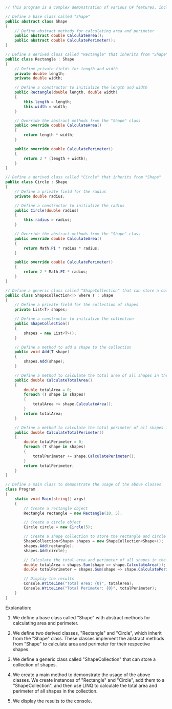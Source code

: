 ```c#
// This program is a complex demonstration of various C# features, including object-oriented programming, generics, and LINQ.

// Define a base class called "Shape"
public abstract class Shape
{
    // Define abstract methods for calculating area and perimeter
    public abstract double CalculateArea();
    public abstract double CalculatePerimeter();
}

// Define a derived class called "Rectangle" that inherits from "Shape"
public class Rectangle : Shape
{
    // Define private fields for length and width
    private double length;
    private double width;

    // Define a constructor to initialize the length and width
    public Rectangle(double length, double width)
    {
        this.length = length;
        this.width = width;
    }

    // Override the abstract methods from the "Shape" class
    public override double CalculateArea()
    {
        return length * width;
    }

    public override double CalculatePerimeter()
    {
        return 2 * (length + width);
    }
}

// Define a derived class called "Circle" that inherits from "Shape"
public class Circle : Shape
{
    // Define a private field for the radius
    private double radius;

    // Define a constructor to initialize the radius
    public Circle(double radius)
    {
        this.radius = radius;
    }

    // Override the abstract methods from the "Shape" class
    public override double CalculateArea()
    {
        return Math.PI * radius * radius;
    }

    public override double CalculatePerimeter()
    {
        return 2 * Math.PI * radius;
    }
}

// Define a generic class called "ShapeCollection" that can store a collection of shapes
public class ShapeCollection<T> where T : Shape
{
    // Define a private field for the collection of shapes
    private List<T> shapes;

    // Define a constructor to initialize the collection
    public ShapeCollection()
    {
        shapes = new List<T>();
    }

    // Define a method to add a shape to the collection
    public void Add(T shape)
    {
        shapes.Add(shape);
    }

    // Define a method to calculate the total area of all shapes in the collection
    public double CalculateTotalArea()
    {
        double totalArea = 0;
        foreach (T shape in shapes)
        {
            totalArea += shape.CalculateArea();
        }
        return totalArea;
    }

    // Define a method to calculate the total perimeter of all shapes in the collection
    public double CalculateTotalPerimeter()
    {
        double totalPerimeter = 0;
        foreach (T shape in shapes)
        {
            totalPerimeter += shape.CalculatePerimeter();
        }
        return totalPerimeter;
    }
}

// Define a main class to demonstrate the usage of the above classes
class Program
{
    static void Main(string[] args)
    {
        // Create a rectangle object
        Rectangle rectangle = new Rectangle(10, 5);

        // Create a circle object
        Circle circle = new Circle(5);

        // Create a shape collection to store the rectangle and circle objects
        ShapeCollection<Shape> shapes = new ShapeCollection<Shape>();
        shapes.Add(rectangle);
        shapes.Add(circle);

        // Calculate the total area and perimeter of all shapes in the collection using LINQ
        double totalArea = shapes.Sum(shape => shape.CalculateArea());
        double totalPerimeter = shapes.Sum(shape => shape.CalculatePerimeter());

        // Display the results
        Console.WriteLine("Total Area: {0}", totalArea);
        Console.WriteLine("Total Perimeter: {0}", totalPerimeter);
    }
}
```

Explanation:

1. We define a base class called "Shape" with abstract methods for calculating area and perimeter.

2. We define two derived classes, "Rectangle" and "Circle", which inherit from the "Shape" class. These classes implement the abstract methods from "Shape" to calculate area and perimeter for their respective shapes.

3. We define a generic class called "ShapeCollection" that can store a collection of shapes.

4. We create a main method to demonstrate the usage of the above classes. We create instances of "Rectangle" and "Circle", add them to a "ShapeCollection", and then use LINQ to calculate the total area and perimeter of all shapes in the collection.

5. We display the results to the console.